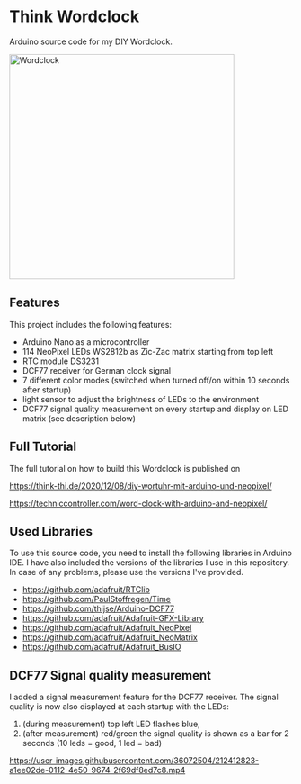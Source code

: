 # Think Wordclock
Arduino source code for my DIY Wordclock.

<img src="https://techniccontroller.de/wp-content/uploads/1060178-938x1024.jpg" width="400px" title="Wordclock"/>



## Features
This project includes the following features:
- Arduino Nano as a microcontroller
- 114 NeoPixel LEDs WS2812b as Zic-Zac matrix starting from top left  
- RTC module DS3231
- DCF77 receiver for German clock signal
- 7 different color modes (switched when turned off/on within 10 seconds after startup)
- light sensor to adjust the brightness of LEDs to the environment
- DCF77 signal quality measurement on every startup and display on LED matrix (see description below)

## Full Tutorial
The full tutorial on how to build this Wordclock is published on 

https://think-thi.de/2020/12/08/diy-wortuhr-mit-arduino-und-neopixel/

https://techniccontroller.com/word-clock-with-arduino-and-neopixel/

## Used Libraries
To use this source code, you need to install the following libraries in Arduino IDE.
I have also included the versions of the libraries I use in this repository. 
In case of any problems, please use the versions I've provided.

- https://github.com/adafruit/RTClib
- https://github.com/PaulStoffregen/Time
- https://github.com/thijse/Arduino-DCF77
- https://github.com/adafruit/Adafruit-GFX-Library
- https://github.com/adafruit/Adafruit_NeoPixel
- https://github.com/adafruit/Adafruit_NeoMatrix
- https://github.com/adafruit/Adafruit_BusIO

## DCF77 Signal quality measurement

I added a signal measurement feature for the DCF77 receiver. The signal quality is now also displayed at each startup with the LEDs:
1. (during measurement) top left LED flashes blue, 
2. (after measurement) red/green the signal quality is shown as a bar for 2 seconds (10 leds = good, 1 led = bad)


https://user-images.githubusercontent.com/36072504/212412823-a1ee02de-0112-4e50-9674-2f69df8ed7c8.mp4



